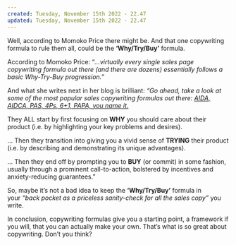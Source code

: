 ```yaml
---
created: Tuesday, November 15th 2022 - 22.47
updated: Tuesday, November 15th 2022 - 22.47
---
```

Well, according to Momoko Price there might be. And that one copywriting formula to rule them all, could be the **‘Why/Try/Buy’** formula.

According to Momoko Price: “_…virtually every single sales page copywriting formula out there (and there are dozens) essentially follows a basic Why-Try-Buy progression.”_

And what she writes next in her blog is brilliant: _“Go ahead, take a look at some of the most popular sales copywriting formulas out there:_ _[AIDA, AIDCA, PAS, 4Ps, 6+1, PAPA, you name it.](https://copyhackers.com/2015/10/copywriting-formula/)_

They ALL start by first focusing on **WHY** you should care about their product (i.e. by highlighting your key problems and desires).

… Then they transition into giving you a vivid sense of **TRYING** their product (i.e. by describing and demonstrating its unique advantages).

… Then they end off by prompting you to **BUY** (or commit) in some fashion, usually through a prominent call-to-action, bolstered by incentives and anxiety-reducing guarantees.”

So, maybe it’s not a bad idea to keep the **‘Why/Try/Buy’** formula in your _“back pocket as a priceless sanity-check for all the sales copy”_ you write.

In conclusion, copywriting formulas give you a starting point, a framework if you will, that you can actually make your own. That’s what is so great about copywriting. Don’t you think?